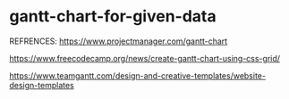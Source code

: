# gantt-chart-for-given-data
REFRENCES:
https://www.projectmanager.com/gantt-chart

https://www.freecodecamp.org/news/create-gantt-chart-using-css-grid/

https://www.teamgantt.com/design-and-creative-templates/website-design-templates
